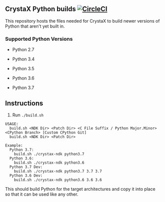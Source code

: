 ## CrystaX Python builds [![CircleCI](https://circleci.com/gh/krinnewitz/crystax_python_builds.svg?style=svg)](https://circleci.com/gh/krinnewitz/crystax_python_builds)

This repository hosts the files needed for CrystaX to build newer versions of Python that aren't yet built in.

### Supported Python Versions
- Python 2.7

- Python 3.4

- Python 3.5

- Python 3.6

- Python 3.7

## Instructions

1) Run ```./build.sh```

```
USAGE:
  build.sh <NDK Dir> <Patch Dir> <C File Suffix / Python Major.Minor> <CPython Branch> [Custom CPython Git]
  build.sh <NDK Dir> <Patch Dir>

Example:
  Python 3.7:
    build.sh ./crystax-ndk python3.7
  Python 3.6:
    build.sh ./crystax-ndk python3.6
  Python 3.7 Dev:
    build.sh ./crystax-ndk python3.7 3.7 3.7
  Python 3.6 Dev:
    build.sh ./crystax-ndk python3.6 3.6 3.6
```

This should build Python for the target architectures and copy it into place so that it can be used like any other.
